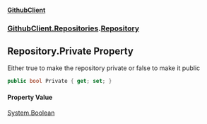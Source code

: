 #### [GithubClient](index.md 'index')
### [GithubClient.Repositories](GithubClient.Repositories.md 'GithubClient.Repositories').[Repository](GithubClient.Repositories.Repository.md 'GithubClient.Repositories.Repository')

## Repository.Private Property

Either true to make the repository private or false to make it public

```csharp
public bool Private { get; set; }
```

#### Property Value
[System.Boolean](https://docs.microsoft.com/en-us/dotnet/api/System.Boolean 'System.Boolean')
